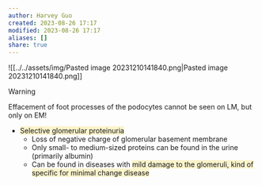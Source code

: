 ```yaml
---
author: Harvey Guo
created: 2023-08-26 17:17
modified: 2023-08-26 17:17
aliases: []
share: true
---
```

![[../../assets/img/Pasted image 20231210141840.png|Pasted image 20231210141840.png]]
>[!warning] 
>Effacement of foot processes of the podocytes cannot be seen on LM, but only on EM!

- <span style="background:rgba(240, 200, 0, 0.2)">Selective glomerular proteinuria</span>
	- Loss of negative charge of glomerular basement membrane
	- Only small- to medium-sized proteins can be found in the urine (primarily albumin)
	- Can be found in diseases with <span style="background:rgba(240, 200, 0, 0.2)">mild damage to the glomeruli, kind of specific for minimal change disease</span>